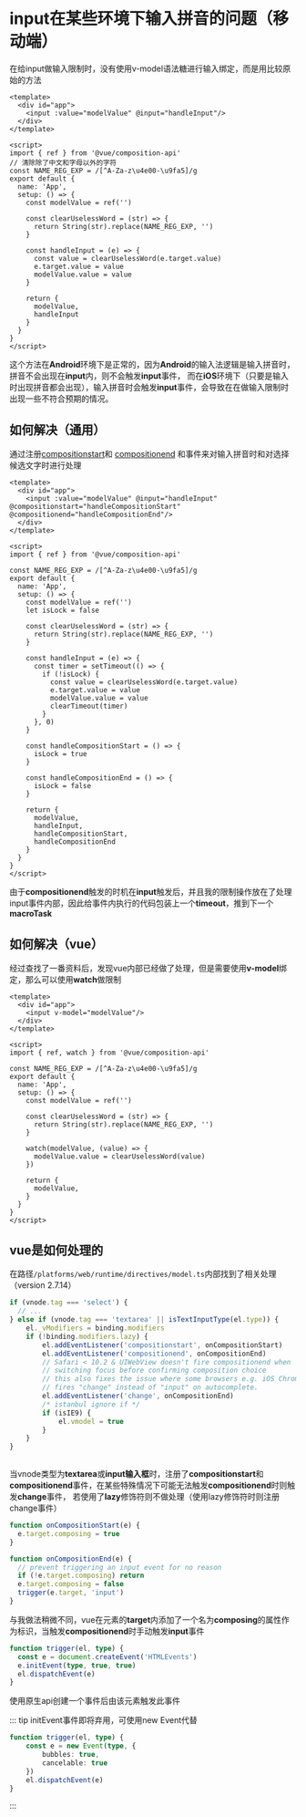 # input在某些环境下输入拼音的问题（移动端）

在给input做输入限制时，没有使用v-model语法糖进行输入绑定，而是用比较原始的方法

```vue
<template>
  <div id="app">
    <input :value="modelValue" @input="handleInput"/>
  </div>
</template>

<script>
import { ref } from '@vue/composition-api'
// 清除除了中文和字母以外的字符
const NAME_REG_EXP = /[^A-Za-z\u4e00-\u9fa5]/g
export default {
  name: 'App',
  setup: () => {
    const modelValue = ref('')

    const clearUselessWord = (str) => {
      return String(str).replace(NAME_REG_EXP, '')
    }

    const handleInput = (e) => {
      const value = clearUselessWord(e.target.value)
      e.target.value = value
      modelValue.value = value
    }

    return {
      modelValue,
      handleInput
    }
  }
}
</script>

```

这个方法在**Android**环境下是正常的，因为**Android**的输入法逻辑是输入拼音时，拼音不会出现在**input**内，则不会触发**input**事件，
而在**iOS**环境下（只要是输入时出现拼音都会出现），输入拼音时会触发**input**事件，会导致在在做输入限制时出现一些不符合预期的情况。

## 如何解决（通用）

通过注册[compositionstart](https://developer.mozilla.org/zh-CN/docs/Web/API/Element/compositionstart_event)和
[compositionend](https://developer.mozilla.org/zh-CN/docs/Web/API/Element/compositionend_event)
和事件来对输入拼音时和对选择候选文字时进行处理

```vue
<template>
  <div id="app">
    <input :value="modelValue" @input="handleInput" @compositionstart="handleCompositionStart" @compositionend="handleCompositionEnd"/>
  </div>
</template>

<script>
import { ref } from '@vue/composition-api'

const NAME_REG_EXP = /[^A-Za-z\u4e00-\u9fa5]/g
export default {
  name: 'App',
  setup: () => {
    const modelValue = ref('')
    let isLock = false

    const clearUselessWord = (str) => {
      return String(str).replace(NAME_REG_EXP, '')
    }

    const handleInput = (e) => {
      const timer = setTimeout(() => {
        if (!isLock) {
          const value = clearUselessWord(e.target.value)
          e.target.value = value
          modelValue.value = value
          clearTimeout(timer)
        }
      }, 0)
    }

    const handleCompositionStart = () => {
      isLock = true
    }

    const handleCompositionEnd = () => {
      isLock = false
    }

    return {
      modelValue,
      handleInput,
      handleCompositionStart,
      handleCompositionEnd
    }
  }
}
</script>
```

由于**compositionend**触发的时机在**input**触发后，并且我的限制操作放在了处理input事件内部，因此给事件内执行的代码包装上一个**timeout**，推到下一个**macroTask**

## 如何解决（vue）

经过查找了一番资料后，发现vue内部已经做了处理，但是需要使用**v-model**绑定，那么可以使用**watch**做限制

```vue
<template>
  <div id="app">
    <input v-model="modelValue"/>
  </div>
</template>

<script>
import { ref, watch } from '@vue/composition-api'

const NAME_REG_EXP = /[^A-Za-z\u4e00-\u9fa5]/g
export default {
  name: 'App',
  setup: () => {
    const modelValue = ref('')

    const clearUselessWord = (str) => {
      return String(str).replace(NAME_REG_EXP, '')
    }

    watch(modelValue, (value) => {
      modelValue.value = clearUselessWord(value)
    })

    return {
      modelValue,
    }
  }
}
</script>
```

## vue是如何处理的

在路径`/platforms/web/runtime/directives/model.ts`内部找到了相关处理（version 2.7.14）

```typescript
if (vnode.tag === 'select') {
  // ... 
} else if (vnode.tag === 'textarea' || isTextInputType(el.type)) {
    el._vModifiers = binding.modifiers
    if (!binding.modifiers.lazy) {
        el.addEventListener('compositionstart', onCompositionStart)
        el.addEventListener('compositionend', onCompositionEnd)
        // Safari < 10.2 & UIWebView doesn't fire compositionend when
        // switching focus before confirming composition choice
        // this also fixes the issue where some browsers e.g. iOS Chrome
        // fires "change" instead of "input" on autocomplete.
        el.addEventListener('change', onCompositionEnd)
        /* istanbul ignore if */
        if (isIE9) {
            el.vmodel = true
        }
    }
}
  
```

当vnode类型为**textarea**或**input输入框**时，注册了**compositionstart**和**compositionend**事件，在某些特殊情况下可能无法触发**compositionend**时则触发**change**事件，
若使用了**lazy**修饰符则不做处理（使用lazy修饰符时则注册change事件）

```typescript
function onCompositionStart(e) {
  e.target.composing = true
}

function onCompositionEnd(e) {
  // prevent triggering an input event for no reason
  if (!e.target.composing) return
  e.target.composing = false
  trigger(e.target, 'input')
}
```

与我做法稍微不同，vue在元素的**target**内添加了一个名为**composing**的属性作为标识，当触发**compositionend**时手动触发**input**事件

```typescript
function trigger(el, type) {
  const e = document.createEvent('HTMLEvents')
  e.initEvent(type, true, true)
  el.dispatchEvent(e)
}
```

使用原生api创建一个事件后由该元素触发此事件

::: tip
initEvent事件即将弃用，可使用new Event代替
```typescript
function trigger(el, type) {
    const e = new Event(type, {
        bubbles: true,
        cancelable: true
    })
    el.dispatchEvent(e)
}
```
:::
